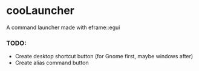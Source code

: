 # cooLauncher

A command launcher made with eframe::egui

### TODO:
 - Create desktop shortcut button (for Gnome first, maybe windows after)
 - Create alias command button